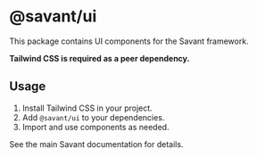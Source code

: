 # @savant/ui

This package contains UI components for the Savant framework.

**Tailwind CSS is required as a peer dependency.**

## Usage

1. Install Tailwind CSS in your project.
2. Add `@savant/ui` to your dependencies.
3. Import and use components as needed.

See the main Savant documentation for details.
